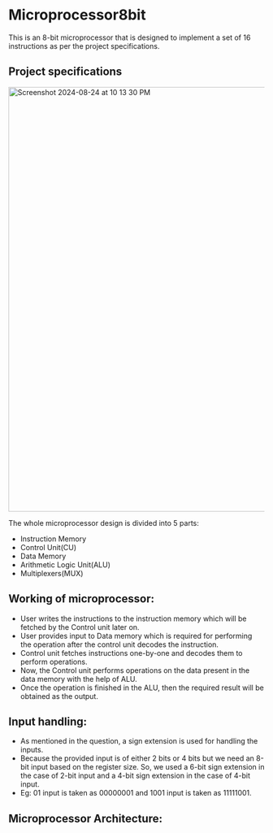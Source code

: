 # Microprocessor8bit
This is an 8-bit microprocessor that is designed to implement a set of 16 instructions as per the project specifications.

## Project specifications
<img width="836" alt="Screenshot 2024-08-24 at 10 13 30 PM" src="https://github.com/user-attachments/assets/5b85f993-1e6b-4125-83f5-11ffc57da8ee">

The whole microprocessor design is divided into 5 parts:

* Instruction Memory
* Control Unit(CU)
* Data Memory
* Arithmetic Logic Unit(ALU)
* Multiplexers(MUX)

## Working of microprocessor:
* User writes the instructions to the instruction memory which will be fetched by the Control unit later on.
* User provides input to Data memory which is required for performing the operation after the control unit decodes the instruction.
* Control unit fetches instructions one-by-one and decodes them to perform operations.
* Now, the Control unit performs operations on the data present in the data memory with the help of ALU.
* Once the operation is finished in the ALU, then the required result will be obtained as the output.

## Input handling:

* As mentioned in the question, a sign extension is used for handling the inputs.
* Because the provided input is of either 2 bits or 4 bits but we need an 8-bit input based on the register size. So, we used a 6-bit sign extension in the case of 2-bit input and a 4-bit sign extension in the case of 4-bit input.
* Eg: 01 input is taken as 00000001 and 1001 input is taken as 11111001.

## Microprocessor Architecture:






